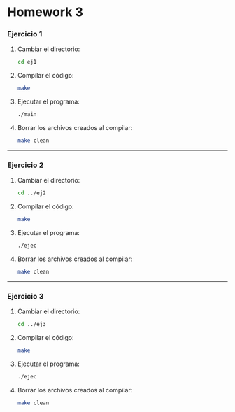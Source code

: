 # Homework 3

### Ejercicio 1

1. Cambiar el directorio:
   ```sh
   cd ej1
   ```

2. Compilar el código:
   ```sh
   make
   ```
3. Ejecutar el programa:
   ```sh
   ./main
   ```
4. Borrar los archivos creados al compilar:
    ```sh
   make clean
   ```

---

### Ejercicio 2

1. Cambiar el directorio:
   ```sh
   cd ../ej2
   ```

2. Compilar el código:
   ```sh
   make
   ```
3. Ejecutar el programa:
   ```sh
   ./ejec
   ```
4. Borrar los archivos creados al compilar:
    ```sh
   make clean
   ```

---

### Ejercicio 3

1. Cambiar el directorio:
   ```sh
   cd ../ej3
   ```

2. Compilar el código:
   ```sh
   make
   ```
3. Ejecutar el programa:
   ```sh
   ./ejec
   ```
4. Borrar los archivos creados al compilar:
    ```sh
   make clean
   ```